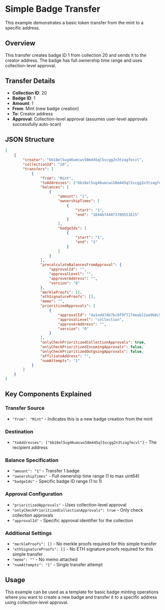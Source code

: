 # Simple Badge Transfer

This example demonstrates a basic token transfer from the mint to a specific address.

## Overview

This transfer creates badge ID 1 from collection 20 and sends it to the creator address. The badge has full ownership time range and uses collection-level approval.

## Transfer Details

-   **Collection ID**: 20
-   **Badge ID**: 1
-   **Amount**: 1
-   **From**: Mint (new badge creation)
-   **To**: Creator address
-   **Approval**: Collection-level approval (assumes user-level approvals successfully auto-scan)

## JSON Structure

```json
[
    {
        "creator": "bb18el5ug46umcws58m445ql5scgg2n3tzagfecvl",
        "collectionId": "20",
        "transfers": [
            {
                "from": "Mint",
                "toAddresses": ["bb18el5ug46umcws58m445ql5scgg2n3tzagfecvl"],
                "balances": [
                    {
                        "amount": "1",
                        "ownershipTimes": [
                            {
                                "start": "1",
                                "end": "18446744073709551615"
                            }
                        ],
                        "badgeIds": [
                            {
                                "start": "1",
                                "end": "1"
                            }
                        ]
                    }
                ],
                "precalculateBalancesFromApproval": {
                    "approvalId": "",
                    "approvalLevel": "",
                    "approverAddress": "",
                    "version": "0"
                },
                "merkleProofs": [],
                "ethSignatureProofs": [],
                "memo": "",
                "prioritizedApprovals": [
                    {
                        "approvalId": "4a1ed47db7bc0f9f7174eab12aa9b8c9b9e4e37474ca2264668cf8e1b1598dde",
                        "approvalLevel": "collection",
                        "approverAddress": "",
                        "version": "0"
                    }
                ],
                "onlyCheckPrioritizedCollectionApprovals": true,
                "onlyCheckPrioritizedIncomingApprovals": false,
                "onlyCheckPrioritizedOutgoingApprovals": false,
                "affiliateAddress": "",
                "numAttempts": "1"
            }
        ]
    }
]
```

## Key Components Explained

### Transfer Source

-   `"from": "Mint"` - Indicates this is a new badge creation from the mint

### Destination

-   `"toAddresses": ["bb18el5ug46umcws58m445ql5scgg2n3tzagfecvl"]` - The recipient address

### Balance Specification

-   `"amount": "1"` - Transfer 1 badge
-   `"ownershipTimes"` - Full ownership time range (1 to max uint64)
-   `"badgeIds"` - Specific badge ID range (1 to 1)

### Approval Configuration

-   `"prioritizedApprovals"` - Uses collection-level approval
-   `"onlyCheckPrioritizedCollectionApprovals": true` - Only check collection approvals
-   `"approvalId"` - Specific approval identifier for the collection

### Additional Settings

-   `"merkleProofs": []` - No merkle proofs required for this simple transfer
-   `"ethSignatureProofs": []` - No ETH signature proofs required for this simple transfer
-   `"memo": ""` - No memo attached
-   `"numAttempts": "1"` - Single transfer attempt

## Usage

This example can be used as a template for basic badge minting operations where you want to create a new badge and transfer it to a specific address using collection-level approval.
